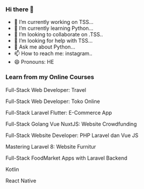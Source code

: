 ### Hi there 👋
- 🔭 I’m currently working on TSS...
- 🌱 I’m currently learning Python...
- 👯 I’m looking to collaborate on .TSS..
- 🤔 I’m looking for help with TSS...
- 💬 Ask me about Python...
- 📫 How to reach me: instagram..
- 😄 Pronouns: HE



### Learn from my Online Courses
Full-Stack Web Developer: Travel

Full-Stack Web Developer: Toko Online

Full-Stack Laravel Flutter: E-Commerce App

Full-Stack Golang Vue NuxtJS: Website Crowdfunding

Full-Stack Website Developer: PHP Laravel dan Vue JS

Mastering Laravel 8: Website Furnitur

Full-Stack FoodMarket Apps with Laravel Backend

Kotlin

React Native
